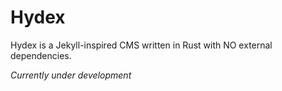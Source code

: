 # Hydex

Hydex is a Jekyll-inspired CMS written in Rust with NO external dependencies.

*Currently under development*
